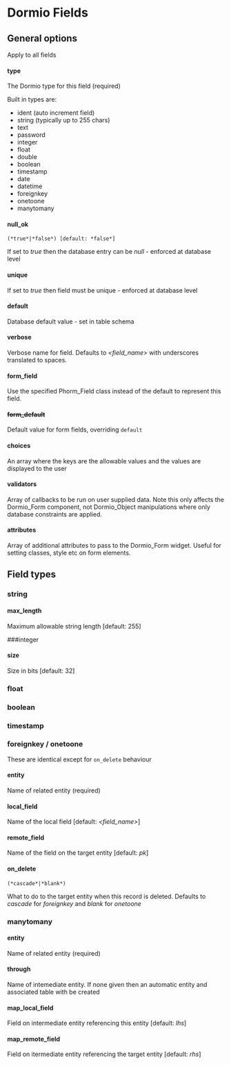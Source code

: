 # Dormio Fields #

## General options ##
Apply to all fields

#### type
The Dormio type for this field (required)
 
Built in types are:
* ident (auto increment field)
* string (typically up to 255 chars)
* text
* password
* integer
* float
* double
* boolean
* timestamp
* date
* datetime
* foreignkey
* onetoone
* manytomany

#### null_ok
``(*true*|*false*) [default: *false*]``

If set to *true* then the database entry can be *null* - enforced at database level

#### unique
If set to *true* then field must be unique - enforced at database level

#### default
Database default value - set in table schema

#### verbose
Verbose name for field.
Defaults to *<field_name>* with underscores translated to spaces.

#### form_field
Use the specified Phorm_Field class instead of the default to represent this field.
   
#### <del>form_default</del>
Default value for form fields, overriding ``default``
   
#### choices
An array where the keys are the allowable values and the values are displayed to the user

#### validators
Array of callbacks to be run on user supplied data. Note this only affects the Dormio_Form
component, not Dormio_Object manipulations where only database constraints are applied.
   
#### attributes
Array of additional attributes to pass to the Dormio_Form widget.  Useful for setting classes, style
etc on form elements.

## Field types ##

### string

#### max_length
Maximum allowable string length [default: 255]
   
###integer

#### size
Size in bits [default: 32]
   
### float

### boolean

### timestamp

### foreignkey / onetoone
These are identical except for ``on_delete`` behaviour

#### entity
Name of related entity (required)
   
#### local_field
Name of the local field [default: *<field_name>*]
   
#### remote_field
Name of the field on the target entity [default: *pk*]
   
#### on_delete
``(*cascade*|*blank*)``
   
What to do to the target entity when this record is deleted.
Defaults to *cascade* for *foreignkey* and *blank* for *onetoone*
   
### manytomany

#### entity
Name of related entity (required)

#### through
Name of intemediate entity.
If none given then an automatic entity and associated table with be created

#### map_local_field
Field on intermediate entity referencing this entity [default: *lhs*]

#### map_remote_field
Field on itermediate entity referencing the target entity [default: *rhs*]
